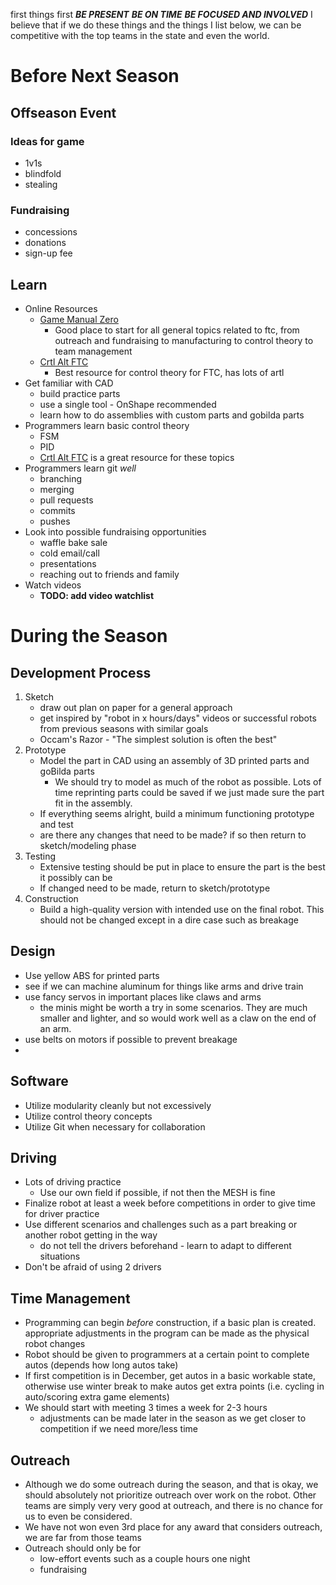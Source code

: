first things first
***BE PRESENT***
***BE ON TIME***
***BE FOCUSED AND INVOLVED***
I believe that if we do these things and the things I list below, we can be competitive with the top teams in the state and even the world.
# Before Next Season
## Offseason Event
### Ideas for game
- 1v1s
- blindfold
- stealing
### Fundraising
- concessions
- donations
- sign-up fee
## Learn
- Online Resources
	- [Game Manual Zero](https://www.gm0.net/)
		- Good place to start for all general topics related to ftc, from outreach and fundraising to manufacturing to control theory to team management
	- [Crtl Alt FTC](https://www.ctrlaltftc.com) 
		- Best resource for control theory for FTC, has lots of artl
- Get familiar with CAD
	- build practice parts
	- use a single tool - OnShape recommended
	- learn how to do assemblies with custom parts and gobilda parts
- Programmers learn basic control theory
	- FSM
	- PID
	- [Crtl Alt FTC](https://www.ctrlaltftc.com) is a great resource for these topics
- Programmers learn git *well*
	- branching
	- merging
	- pull requests
	- commits
	- pushes
- Look into possible fundraising opportunities
	- waffle bake sale
	- cold email/call
	- presentations
	- reaching out to friends and family
- Watch videos
	- **TODO: add video watchlist**
# During the Season
## Development Process
1. Sketch
	- draw out plan on paper for a general approach
	- get inspired by "robot in x hours/days" videos or successful robots from previous seasons with similar goals
	- Occam's Razor - "The simplest solution is often the best"
2. Prototype
	- Model the part in CAD using an assembly of 3D printed parts and goBilda parts
		- We should try to model as much of the robot as possible. Lots of time reprinting parts could be saved if we just made sure the part fit in the assembly.
	- If everything seems alright, build a minimum functioning prototype and test
	- are there any changes that need to be made? if so then return to sketch/modeling phase
3. Testing
	- Extensive testing should be put in place to ensure the part is the best it possibly can be
	- If changed need to be made, return to sketch/prototype
4. Construction
	- Build a high-quality version with intended use on the final robot. This should not be changed except in a dire case such as breakage
## Design
- Use yellow ABS for printed parts
- see if we can machine aluminum for things like arms and drive train
- use fancy servos in important places like claws and arms
	- the minis might be worth a try in some scenarios. They are much smaller and lighter, and so would work well as a claw on the end of an arm.
- use belts on motors if possible to prevent breakage
- 
## Software
- Utilize modularity cleanly but not excessively
- Utilize control theory concepts
- Utilize Git when necessary for collaboration
## Driving
- Lots of driving practice
	- Use our own field if possible, if not then the MESH is fine
- Finalize robot at least a week before competitions in order to give time for driver practice
- Use different scenarios and challenges such as a part breaking or another robot getting in the way
	- do not tell the drivers beforehand - learn to adapt to different situations
- Don't be afraid of using 2 drivers
## Time Management
- Programming can begin *before* construction, if a basic plan is created. appropriate adjustments in the program can be made as the physical robot changes
- Robot should be given to programmers at a certain point to complete autos (depends how long autos take)
- If first competition is in December, get autos in a basic workable state, otherwise use winter break to make autos get extra points (i.e. cycling in auto/scoring extra game elements)
- We should start with meeting 3 times a week for 2-3 hours
	- adjustments can be made later in the season as we get closer to competition if we need more/less time
## Outreach
- Although we do some outreach during the season, and that is okay, we should absolutely not prioritize outreach over work on the robot. Other teams are simply very very good at outreach, and there is no chance for us to even be considered.
- We have not won even 3rd place for any award that considers outreach, we are far from those teams
- Outreach should only be for
	- low-effort events such as a couple hours one night
	- fundraising